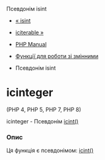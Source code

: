 Псевдонім isint

-   [« isint](function.is-int.html)
    
-   [ісiterable »](function.is-iterable.html)
    
-   [PHP Manual](index.md)
    
-   [Функції для роботи зі змінними](ref.var.md)
    
-   Псевдонім isint
    

# ісinteger

(PHP 4, PHP 5, PHP 7, PHP 8)

ісinteger - Псевдонім [ісint()](function.is-int.html)

### Опис

Ця функція є псевдонімом: [ісint()](function.is-int.html)